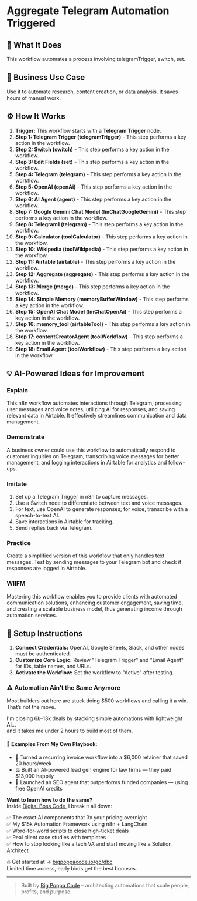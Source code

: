 # Aggregate Telegram Automation Triggered

## 🚀 What It Does
This workflow automates a process involving telegramTrigger, switch, set.

## 💼 Business Use Case
Use it to automate research, content creation, or data analysis. It saves hours of manual work.

## ⚙️ How It Works
1.  **Trigger:** This workflow starts with a **Telegram Trigger** node.
2. **Step 1: Telegram Trigger (telegramTrigger)** - This step performs a key action in the workflow.
3. **Step 2: Switch (switch)** - This step performs a key action in the workflow.
4. **Step 3: Edit Fields (set)** - This step performs a key action in the workflow.
5. **Step 4: Telegram (telegram)** - This step performs a key action in the workflow.
6. **Step 5: OpenAI (openAi)** - This step performs a key action in the workflow.
7. **Step 6: AI Agent (agent)** - This step performs a key action in the workflow.
8. **Step 7: Google Gemini Chat Model (lmChatGoogleGemini)** - This step performs a key action in the workflow.
9. **Step 8: Telegram1 (telegram)** - This step performs a key action in the workflow.
10. **Step 9: Calculator (toolCalculator)** - This step performs a key action in the workflow.
11. **Step 10: Wikipedia (toolWikipedia)** - This step performs a key action in the workflow.
12. **Step 11: Airtable (airtable)** - This step performs a key action in the workflow.
13. **Step 12: Aggregate (aggregate)** - This step performs a key action in the workflow.
14. **Step 13: Merge (merge)** - This step performs a key action in the workflow.
15. **Step 14: Simple Memory (memoryBufferWindow)** - This step performs a key action in the workflow.
16. **Step 15: OpenAI Chat Model (lmChatOpenAi)** - This step performs a key action in the workflow.
17. **Step 16: memory_tool (airtableTool)** - This step performs a key action in the workflow.
18. **Step 17: contentCreatorAgent (toolWorkflow)** - This step performs a key action in the workflow.
19. **Step 18: Email Agent (toolWorkflow)** - This step performs a key action in the workflow.

## 💡 AI-Powered Ideas for Improvement
### Explain
This n8n workflow automates interactions through Telegram, processing user messages and voice notes, utilizing AI for responses, and saving relevant data in Airtable. It effectively streamlines communication and data management.

### Demonstrate
A business owner could use this workflow to automatically respond to customer inquiries on Telegram, transcribing voice messages for better management, and logging interactions in Airtable for analytics and follow-ups.

### Imitate
1. Set up a Telegram Trigger in n8n to capture messages.
2. Use a Switch node to differentiate between text and voice messages.
3. For text, use OpenAI to generate responses; for voice, transcribe with a speech-to-text AI.
4. Save interactions in Airtable for tracking.
5. Send replies back via Telegram.

### Practice
Create a simplified version of this workflow that only handles text messages. Test by sending messages to your Telegram bot and check if responses are logged in Airtable.

### WIIFM
Mastering this workflow enables you to provide clients with automated communication solutions, enhancing customer engagement, saving time, and creating a scalable business model, thus generating income through automation services.

## 🔧 Setup Instructions
1. **Connect Credentials:** OpenAI, Google Sheets, Slack, and other nodes must be authenticated.
2. **Customize Core Logic:** Review "Telegram Trigger" and "Email Agent" for IDs, table names, and URLs.
3. **Activate the Workflow:** Set the workflow to "Active" after testing.

### ⚠️ Automation Ain’t the Same Anymore

Most builders out here are stuck doing $500 workflows and calling it a win.  
That’s not the move.  

I'm closing $6k–$13k deals by stacking simple automations with lightweight AI...  
and it takes me under 2 hours to build most of them.

#### 🧠 Examples From My Own Playbook:
- 🔁 Turned a recurring invoice workflow into a $6,000 retainer that saved 20 hours/week  
- ⚖️ Built an AI-powered lead gen engine for law firms — they paid $13,000 happily  
- 🚀 Launched an SEO agent that outperforms funded companies — using free OpenAI credits  

**Want to learn how to do the same?**  
Inside [Digital Boss Code](https://bigpoppacode.io/go/dbc), I break it all down:

✅ The exact AI components that 3x your pricing overnight  
✅ My $15k Automation Framework using n8n + LangChain  
✅ Word-for-word scripts to close high-ticket deals  
✅ Real client case studies with templates  
✅ How to stop looking like a tech VA and start moving like a Solution Architect  

🔥 Get started at → [bigpoppacode.io/go/dbc](https://bigpoppacode.io/go/dbc)  
Limited time access, early birds get the best bonuses.

---
> Built by [Big Poppa Code](https://bigpoppacode.io) – architecting automations that scale people, profits, and purpose.
